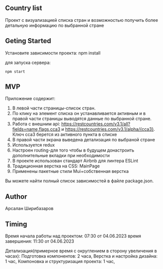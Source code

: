 ## Country list

Проект с визуализацией списка стран и возможностью получить более детальную информацию по выбранной стране

## Geting Started

Установите зависимости проекта: npm install


для запуска сервера:
```
npm start
```

## MVP 
Приложение содержит:
1. В левой части страницы-список стран. 
2. По клику на элемент списка он устанавливается активным и в правой части страницы выводятся данные по выбранной стране.
3. Работа с внешним api: https://restcountries.com/v3.1/all?fields=name,flags,cca3 и https://restcountries.com/v3.1/alpha/{cca3}. Ключ cca3 берется из активного пункта в списке
4. В правой части экрана выведена детализация по выбраной стране
5. Используется redux
6. Настроен routing-для того чтобы в будущем донастроить дополнительные вкладки при необходимости
7. В проекте использован стандарт Airbnb для линтера ESLint
8. Традиционная верстка на CSS: MainPage
9. Применены пакетные стили Mui+собственная верстка


Вы можете найти полный список зависимостей в файле package.json.

## Author
Арсалан Ширибазаров

## Timing

Время начала работы над проектом: 07:30 от 04.06.2023 
время завершения: 11:30 от 04.06.2023 

Детализация(примерное время с округлением в сторону увеличения в часах):
Подготовка компонентов: 2 часа,
Верстка и настройка дизайна: 1 час,
Компоновка и структуризация проекта: 1 час,
